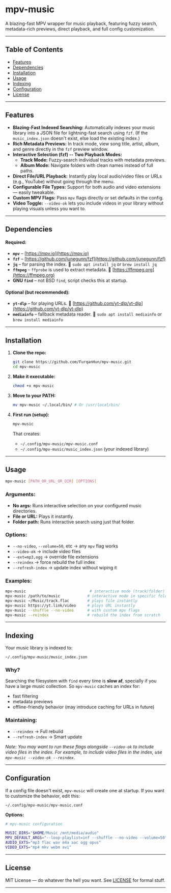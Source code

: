 # mpv-music
A blazing-fast MPV wrapper for music playback, featuring fuzzy search, metadata-rich previews, direct playback, and full config customization.

---

## Table of Contents

* [Features](#features)
* [Dependencies](#dependencies)
* [Installation](#installation)
* [Usage](#usage)
* [Indexing](#indexing)
* [Configuration](#configuration)
* [License](#license)

---

## Features

* **Blazing-Fast Indexed Searching:** Automatically indexes your music library into a JSON file for lightning-fast search using `fzf`. (If the `music_index.json` doesn't exist, else load the existing index.)
* **Rich Metadata Previews:** In track mode, view song title, artist, album, and genre directly in the `fzf` preview window.
* **Interactive Selection (fzf) -- Two Playback Modes:**
  * **Track Mode:** Fuzzy-search individual tracks with metadata previews.
  * **Album Mode:** Navigate folders with clean names instead of full paths.
* **Direct File/URL Playback:** Instantly play local audio/video files or URLs (e.g., YouTube) without going through the menu.
* **Configurable File Types:** Support for both audio and video extensions — easily tweakable.
* **Custom MPV Flags:** Pass `mpv` flags directly or set defaults in the config.
* **Video Toggle:** `--video-ok` lets you include videos in your library without playing visuals unless you want to.

---

## Dependencies

#### Required:
* **`mpv`** – [https://mpv.io](https://mpv.io)
* **`fzf`** – [https://github.com/junegunn/fzf](https://github.com/junegunn/fzf)
* **`jq`** – for parsing the index.
  🧪 `sudo apt install jq` or `brew install jq`
* **`ffmpeg`** – `ffprobe` is used to extract metadata.
  🎵 [https://ffmpeg.org](https://ffmpeg.org)
* **GNU `find`** – not BSD `find`, script checks this at startup.

#### Optional (but recommended):
* **`yt-dlp`** – for playing URLs.
  🔗 [https://github.com/yt-dlp/yt-dlp](https://github.com/yt-dlp/yt-dlp)
* **`mediainfo`** – fallback metadata reader.
  🧾 `sudo apt install mediainfo` or `brew install mediainfo`

---

## Installation

1. **Clone the repo:**
    ```bash
    git clone https://github.com/FurqanHun/mpv-music.git
    cd mpv-music
    ```

2. **Make it executable:**
    ```bash
    chmod +x mpv-music
    ```

3. **Move to your PATH:**
    ```bash
    mv mpv-music ~/.local/bin/ # Or /usr/local/bin/
    ```

4. **First run (setup):**
    ```bash
    mpv-music
    ```
    That creates:
    - `~/.config/mpv-music/mpv-music.conf`
    - `~/.config/mpv-music/music_index.json` (your indexed library)

---

## Usage

```bash
mpv-music [PATH_OR_URL_OR_DIR] [OPTIONS]
```

### Arguments:

* **No args:** Runs interactive selection on your configured music directories.
* **File or URL:** Plays it instantly.
* **Folder path:** Runs interactive search using just that folder.

### Options:

* `--no-video`, `--volume=50`, etc → any `mpv` flag works
* `--video-ok` → include video files
* `--ext=mp3,ogg` → override file extensions
* `--reindex` → force rebuild the full index
* `--refresh-index` → update index without wiping it

### Examples:

```bash
mpv-music                            # interactive mode (track/folder)
mpv-music /path/to/music            # interactive mode in specific folder
mpv-music ~/Music/track.flac        # plays file instantly
mpv-music https://yt.link/video     # plays URL instantly
mpv-music --shuffle --no-video      # with custom mpv flags
mpv-music --reindex                 # rebuild the index from scratch
```

---

## Indexing

Your music library is indexed to:

```
~/.config/mpv-music/music_index.json
```

### Why?

Searching the filesystem with `find` every time is **slow af**, specially if you have a large music collection. So `mpv-music` caches an index for:
- fast filtering
- metadata previews
- offline-friendly behavior (may introduce caching for URLs in future)

### Maintaining:

* `--reindex` → Full rebuild
* `--refresh-index` → Smart update

_Note: You may want to run these flags alongside `--video-ok` to include video files in the index. For example, to include video files in the index, use `mpv-music --video-ok --reindex`._

---

## Configuration
If a config file doesn't exist, `mpv-music` will create one at startup. If you want to customize the behavior, edit this:

```
~/.config/mpv-music/mpv-music.conf
```

**Options:**

```bash
# mpv-music configuration

MUSIC_DIRS="$HOME/Music /mnt/media/audio"
MPV_DEFAULT_ARGS="--loop-playlist=inf --shuffle --no-video --volume=50"
AUDIO_EXTS="mp3 flac wav m4a aac ogg opus"
VIDEO_EXTS="mp4 mkv webm avi"
```

---

## License

MIT License — do whatever the hell you want.
See [LICENSE](LICENSE) for formal stuff.

---
